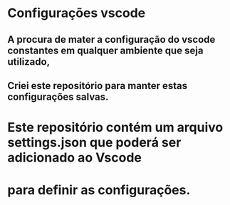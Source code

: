 <h1>Configurações vscode</h1>

## A procura de mater a configuração do vscode constantes em qualquer ambiente que seja utilizado,
## Criei este repositório para manter estas configurações salvas.

# Este repositório contém um arquivo settings.json que poderá ser adicionado ao Vscode
# para definir as configurações.